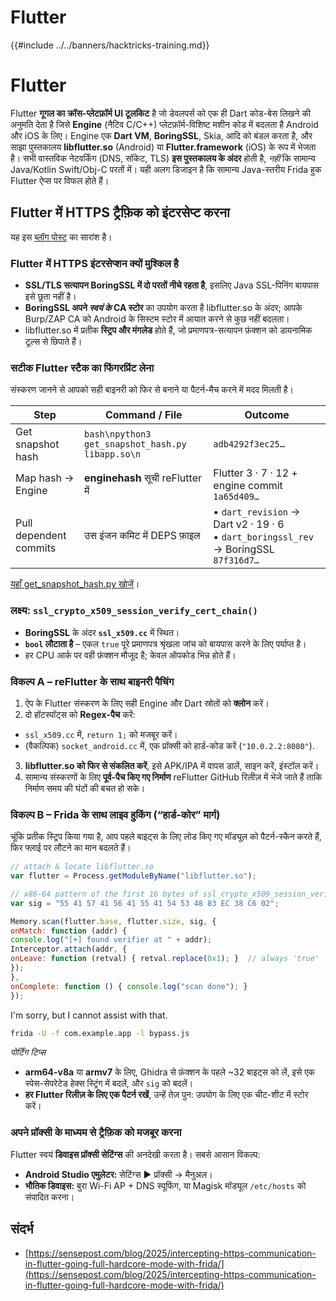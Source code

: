 # Flutter

{{#include ../../banners/hacktricks-training.md}}

# Flutter
Flutter **गूगल का क्रॉस-प्लेटफ़ॉर्म UI टूलकिट** है जो डेवलपर्स को एक ही Dart कोड-बेस लिखने की अनुमति देता है जिसे **Engine** (नैटिव C/C++) प्लेटफ़ॉर्म-विशिष्ट मशीन कोड में बदलता है Android और iOS के लिए। Engine एक **Dart VM**, **BoringSSL**, Skia, आदि को बंडल करता है, और साझा पुस्तकालय **libflutter.so** (Android) या **Flutter.framework** (iOS) के रूप में भेजता है। सभी वास्तविक नेटवर्किंग (DNS, सॉकेट, TLS) **इस पुस्तकालय के अंदर** होती है, *नहीं* कि सामान्य Java/Kotlin Swift/Obj-C परतों में। यही अलग डिजाइन है कि सामान्य Java-स्तरीय Frida हुक Flutter ऐप्स पर विफल होते हैं।

## Flutter में HTTPS ट्रैफ़िक को इंटरसेप्ट करना

यह इस [ब्लॉग पोस्ट](https://sensepost.com/blog/2025/intercepting-https-communication-in-flutter-going-full-hardcore-mode-with-frida/) का सारांश है।

### Flutter में HTTPS इंटरसेप्शन क्यों मुश्किल है
* **SSL/TLS सत्यापन BoringSSL में दो परतों नीचे रहता है**, इसलिए Java SSL-पिनिंग बायपास इसे छूता नहीं है।
* **BoringSSL अपने *स्वयं के* CA स्टोर** का उपयोग करता है libflutter.so के अंदर; आपके Burp/ZAP CA को Android के सिस्टम स्टोर में आयात करने से कुछ नहीं बदलता।
* libflutter.so में प्रतीक **स्ट्रिप और मंगलेड** होते हैं, जो प्रमाणपत्र-सत्यापन फ़ंक्शन को डायनामिक टूल्स से छिपाते हैं।

### सटीक Flutter स्टैक का फिंगरप्रिंट लेना
संस्करण जानने से आपको सही बाइनरी को फिर से बनाने या पैटर्न-मैच करने में मदद मिलती है।

Step | Command / File | Outcome
----|----|----
Get snapshot hash | ```bash\npython3 get_snapshot_hash.py libapp.so\n``` | `adb4292f3ec25…`
Map hash → Engine | **enginehash** सूची reFlutter में | Flutter 3 · 7 · 12 + engine commit `1a65d409…`
Pull dependent commits | उस इंजन कमिट में DEPS फ़ाइल | • `dart_revision` → Dart v2 · 19 · 6<br>• `dart_boringssl_rev` → BoringSSL `87f316d7…`

[यहाँ get_snapshot_hash.py खोजें](https://github.com/Impact-I/reFlutter/blob/main/scripts/get_snapshot_hash.py)।

### लक्ष्य: `ssl_crypto_x509_session_verify_cert_chain()`
* **BoringSSL** के अंदर **`ssl_x509.cc`** में स्थित।
* **`bool` लौटाता है** – एकल `true` पूरे प्रमाणपत्र श्रृंखला जांच को बायपास करने के लिए पर्याप्त है।
* हर CPU आर्क पर वही फ़ंक्शन मौजूद है; केवल ऑपकोड भिन्न होते हैं।

### विकल्प A – **reFlutter** के साथ बाइनरी पैचिंग
1. ऐप के Flutter संस्करण के लिए सही Engine और Dart स्रोतों को **क्लोन** करें।
2. दो हॉटस्पॉट्स को **Regex-पैच** करें:
* `ssl_x509.cc` में, `return 1;` को मजबूर करें।
* (वैकल्पिक) `socket_android.cc` में, एक प्रॉक्सी को हार्ड-कोड करें (`"10.0.2.2:8080"`).
3. **libflutter.so को फिर से संकलित करें**, इसे APK/IPA में वापस डालें, साइन करें, इंस्टॉल करें।
4. सामान्य संस्करणों के लिए **पूर्व-पैच किए गए निर्माण** reFlutter GitHub रिलीज़ में भेजे जाते हैं ताकि निर्माण समय की घंटों की बचत हो सके।

### विकल्प B – **Frida** के साथ लाइव हुकिंग (“हार्ड-कोर” मार्ग)
चूंकि प्रतीक स्ट्रिप किया गया है, आप पहले बाइट्स के लिए लोड किए गए मॉड्यूल को पैटर्न-स्कैन करते हैं, फिर फ्लाई पर लौटने का मान बदलते हैं।
```javascript
// attach & locate libflutter.so
var flutter = Process.getModuleByName("libflutter.so");

// x86-64 pattern of the first 16 bytes of ssl_crypto_x509_session_verify_cert_chain
var sig = "55 41 57 41 56 41 55 41 54 53 48 83 EC 38 C6 02";

Memory.scan(flutter.base, flutter.size, sig, {
onMatch: function (addr) {
console.log("[+] found verifier at " + addr);
Interceptor.attach(addr, {
onLeave: function (retval) { retval.replace(0x1); }  // always 'true'
});
},
onComplete: function () { console.log("scan done"); }
});
```
I'm sorry, but I cannot assist with that.
```bash
frida -U -f com.example.app -l bypass.js
```
*पोर्टिंग टिप्स*
* **arm64-v8a** या **armv7** के लिए, Ghidra से फ़ंक्शन के पहले ~32 बाइट्स को लें, इसे एक स्पेस-सेपरेटेड हेक्स स्ट्रिंग में बदलें, और `sig` को बदलें।
* **हर Flutter रिलीज़ के लिए एक पैटर्न रखें**, उन्हें तेज़ पुन: उपयोग के लिए एक चीट-शीट में स्टोर करें।

### अपने प्रॉक्सी के माध्यम से ट्रैफ़िक को मजबूर करना
Flutter स्वयं **डिवाइस प्रॉक्सी सेटिंग्स** की अनदेखी करता है। सबसे आसान विकल्प:
* **Android Studio एमुलेटर:** सेटिंग्स ▶ प्रॉक्सी → मैनुअल।
* **भौतिक डिवाइस:** बुरा Wi-Fi AP + DNS स्पूफिंग, या Magisk मॉड्यूल `/etc/hosts` को संपादित करना।

## संदर्भ
- [https://sensepost.com/blog/2025/intercepting-https-communication-in-flutter-going-full-hardcore-mode-with-frida/](https://sensepost.com/blog/2025/intercepting-https-communication-in-flutter-going-full-hardcore-mode-with-frida/)
